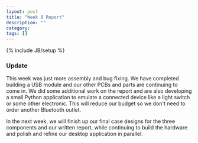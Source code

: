 ```yaml
---
layout: post
title: "Week 8 Report"
description: ""
category: 
tags: []
---
```

{% include JB/setup %}

### Update
This week was just more assembly and bug fixing.  We have completed building a USB module and our other PCBs and parts are continuing to come in.  We did some additional work on the report and are also developing a small Python application to emulate a connected device like a light switch or some other electronic.  This will reduce our budget so we don't need to order another Bluetooth outlet.

In the next week, we will finish up our final case designs for the three components and our written report, while continuing to build the hardware and polish and refine our desktop application in parallel.